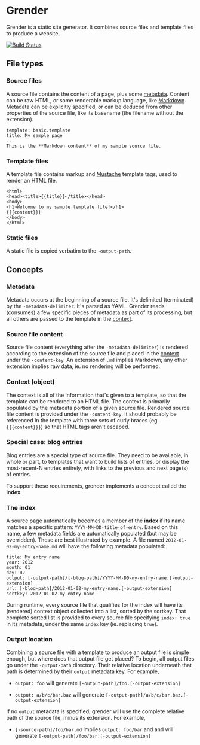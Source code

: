 # Grender

Grender is a static site generator. It combines source files and template files
to produce a website.

[![Build Status][1]][2]

[1]: https://secure.travis-ci.org/peterbourgon/grender.png
[2]: http://www.travis-ci.org/peterbourgon/grender

## File types

### Source files

A source file contains the content of a page, plus some [metadata](#metadata).
Content can be raw HTML, or some renderable markup language, like
[Markdown][markdown]. Metadata can be explicitly specified, or can be deduced
from other properties of the source file, like its basename (the filename
without the extension).

[markdown]: http://daringfireball.net/projects/markdown/syntax

```
template: basic.template
title: My sample page
---
This is the **Markdown content** of my sample source file.
```

### Template files

A template file contains markup and [Mustache][mustache] template tags, used to
render an HTML file.

[mustache]: http://github.com/hoisie/mustache

```
<html>
<head><title>{{title}}</title></head>
<body>
<h1>Welcome to my sample template file!</h1>
{{{content}}}
</body>
</html>
```

### Static files

A static file is copied verbatim to the `-output-path`.


## Concepts

### Metadata

Metadata occurs at the beginning of a source file. It's delimited (terminated)
by the `-metadata-delimiter`. It's parsed as YAML. Grender reads (consumes) a
few specific pieces of metadata as part of its processing, but all others are
passed to the template in the [context](#context-object).


### Source file content

Source file content (everything after the `-metadata-delimiter`) is rendered
according to the extension of the source file and placed in the
[context](#context-object) under the `-content-key`. An extension of `.md`
implies Markdown; any other extension implies raw data, ie. no rendering will
be performed.


### Context (object)

The context is all of the information that's given to a template, so that the
template can be rendered to an HTML file. The context is primarily populated by
the metadata portion of a given source file. Rendered source file content is
provided under the `-content-key`. It should probably be referenced in the
template with three sets of curly braces (eg. `{{{content}}}`) so that HTML tags
aren't escaped.


### Special case: blog entries

Blog entries are a special type of source file. They need to be available, in
whole or part, to templates that want to build lists of entries, or display the
most-recent-N entries entirely, with links to the previous and next page(s) of
entries.

To support these requirements, grender implements a concept called the
**index**.


### The index

A source page automatically becomes a member of the **index** if its name
matches a specific pattern: `YYYY-MM-DD-title-of-entry`. Based on this name, a
few metadata fields are automatically populated (but may be overridden). These
are best illustrated by example. A file named `2012-01-02-my-entry-name.md` will
have the following metadata populated:

```
title: My entry name
year: 2012
month: 01
day: 02
output: [-output-path]/[-blog-path]/YYYY-MM-DD-my-entry-name.[-output-extension]
url: [-blog-path]/2012-01-02-my-entry-name.[-output-extension]
sortkey: 2012-01-02-my-entry-name
```

During runtime, every source file that qualifies for the index will have its
(rendered) context object collected into a list, sorted by the sortkey. That
complete sorted list is provided to every source file specifying `index: true`
in its metadata, under the same `index` key (ie. replacing `true`).


### Output location

Combining a source file with a template to produce an output file is simple
enough, but where does that output file get placed? To begin, all output files
go under the `-output-path` directory. Their relative location underneath that
path is determined by their `output` metadata key. For example,

* `output: foo` will generate `[-output-path]/foo.[-output-extension]`

* `output: a/b/c/bar.baz` will generate
  `[-output-path]/a/b/c/bar.baz.[-output-extension]`

If no `output` metadata is specified, grender will use the complete relative
path of the source file, minus its extension. For example,

* `[-source-path]/foo/bar.md` implies `output: foo/bar` and and will generate
  `[-output-path]/foo/bar.[-output-extension]`
